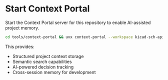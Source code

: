 # Start Context Portal

Start the Context Portal server for this repository to enable AI-assisted project memory.

```bash
cd tools/context-portal && uvx context-portal --workspace kicad-sch-api --port 8001
```

This provides:
- Structured project context storage
- Semantic search capabilities  
- AI-powered decision tracking
- Cross-session memory for development
